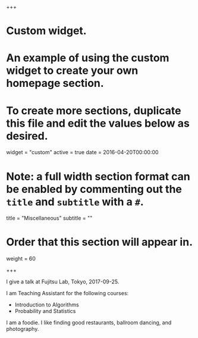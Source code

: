 +++
# Custom widget.
# An example of using the custom widget to create your own homepage section.
# To create more sections, duplicate this file and edit the values below as desired.
widget = "custom"
active = true
date = 2016-04-20T00:00:00

# Note: a full width section format can be enabled by commenting out the `title` and `subtitle` with a `#`.
title = "Miscellaneous"
subtitle = ""

# Order that this section will appear in.
weight = 60

+++

I give a talk at Fujitsu Lab, Tokyo, 2017-09-25. 

I am Teaching Assistant for the following courses:

- Introduction to Algorithms 
- Probability and Statistics

I am a foodie. I like finding good restaurants, ballroom dancing, and photography. 

